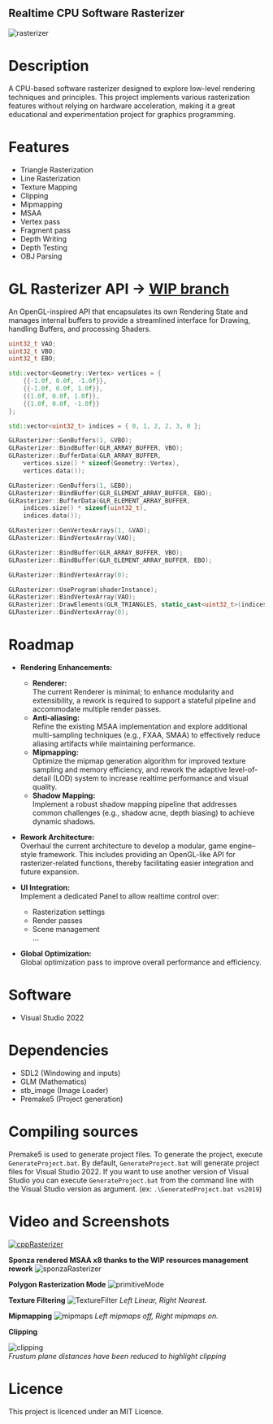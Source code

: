 ## Realtime CPU Software Rasterizer

![rasterizer](https://github.com/user-attachments/assets/5e4d9c2a-f825-4428-9464-f95a6d26f1dc)

# Description
A CPU-based software rasterizer designed to explore low-level rendering techniques and principles. This project implements various rasterization features without relying on hardware acceleration, making it a great educational and experimentation project for graphics programming.

# Features
- Triangle Rasterization
- Line Rasterization
- Texture Mapping
- Clipping
- Mipmapping
- MSAA
- Vertex pass
- Fragment pass
- Depth Writing
- Depth Testing
- OBJ Parsing

# GL Rasterizer API -> [WIP branch](https://github.com/maxbrundev/Rasterizer/tree/rework/gl_rasterizer_api)
An OpenGL-inspired API that encapsulates its own Rendering State and manages internal buffers to provide a streamlined interface for Drawing, handling Buffers, and processing Shaders.
```cpp
uint32_t VAO;
uint32_t VBO;
uint32_t EBO;

std::vector<Geometry::Vertex> vertices = {
	{{-1.0f, 0.0f, -1.0f}},
	{{-1.0f, 0.0f, 1.0f}},
	{{1.0f, 0.0f, 1.0f}},
	{{1.0f, 0.0f, -1.0f}}
};

std::vector<uint32_t> indices = { 0, 1, 2, 2, 3, 0 };

GLRasterizer::GenBuffers(1, &VBO);
GLRasterizer::BindBuffer(GLR_ARRAY_BUFFER, VBO);
GLRasterizer::BufferData(GLR_ARRAY_BUFFER,
	vertices.size() * sizeof(Geometry::Vertex),
	vertices.data());

GLRasterizer::GenBuffers(1, &EBO);
GLRasterizer::BindBuffer(GLR_ELEMENT_ARRAY_BUFFER, EBO);
GLRasterizer::BufferData(GLR_ELEMENT_ARRAY_BUFFER,
	indices.size() * sizeof(uint32_t),
	indices.data());

GLRasterizer::GenVertexArrays(1, &VAO);
GLRasterizer::BindVertexArray(VAO);

GLRasterizer::BindBuffer(GLR_ARRAY_BUFFER, VBO);
GLRasterizer::BindBuffer(GLR_ELEMENT_ARRAY_BUFFER, EBO);

GLRasterizer::BindVertexArray(0);

GLRasterizer::UseProgram(shaderInstance);
GLRasterizer::BindVertexArray(VAO);
GLRasterizer::DrawElements(GLR_TRIANGLES, static_cast<uint32_t>(indices.size()));
GLRasterizer::BindVertexArray(0);
```

# Roadmap
- **Rendering Enhancements:**  
  - **Renderer:**  
    The current Renderer is minimal; to enhance modularity and extensibility, a rework is required to support a stateful pipeline and accommodate multiple render passes.
  - **Anti-aliasing:**  
    Refine the existing MSAA implementation and explore additional multi-sampling techniques (e.g., FXAA, SMAA) to effectively reduce aliasing artifacts while maintaining performance.
  - **Mipmapping:**  
    Optimize the mipmap generation algorithm for improved texture sampling and memory efficiency, and rework the adaptive level-of-detail (LOD) system to increase realtime performance and visual quality.
  - **Shadow Mapping:**  
    Implement a robust shadow mapping pipeline that addresses common challenges (e.g., shadow acne, depth biasing) to achieve dynamic shadows.

- **Rework Architecture:**  
  Overhaul the current architecture to develop a modular, game engine–style framework. This includes providing an OpenGL-like API for rasterizer-related functions, thereby facilitating easier integration and future expansion.

- **UI Integration:**  
  Implement a dedicated Panel to allow realtime control over:
  - Rasterization settings
  - Render passes
  - Scene management  
  ...

- **Global Optimization:**  
Global optimization pass to improve overall performance and efficiency.

# Software
- Visual Studio 2022

# Dependencies
- SDL2 (Windowing and inputs)
- GLM (Mathematics)
- stb_image (Image Loader)
- Premake5 (Project generation)

# Compiling sources
Premake5 is used to generate project files.
To generate the project, execute `GenerateProject.bat`. By default, `GenerateProject.bat` will generate project files for Visual Studio 2022. If you want to use another version of Visual Studio you can execute `GenerateProject.bat` from the command line with the Visual Studio version as argument. (ex: `.\GeneratedProject.bat vs2019`)

# Video and Screenshots
[![cppRasterizer](https://img.youtube.com/vi/UjUxgVGn0rU/0.jpg)](https://www.youtube.com/watch?v=UjUxgVGn0rU)

**Sponza rendered MSAA x8 thanks to the WIP resources management rework**
![sponzaRasterizer](https://github.com/user-attachments/assets/d1ae94e0-54eb-4235-b38d-67464a4f21f3)

**Polygon Rasterization Mode**
![primitiveMode](https://github.com/user-attachments/assets/d3d75daa-4ea8-4e84-9cc6-651b9d64f77f)

**Texture Filtering**
![TextureFilter](https://github.com/maxbrundev/Rasterizer/assets/32653095/b9a5a633-657d-4205-8575-53fdfb76b4b3)
*Left Linear, Right Nearest.*

**Mipmapping**
![mipmaps](https://github.com/maxbrundev/Rasterizer/assets/32653095/2aae379f-106f-4db3-85b7-4c7882392c71)
*Left mipmaps off, Right mipmaps on.*

**Clipping**

![clipping](https://github.com/user-attachments/assets/b2ac8825-3ba7-47fa-930d-39986438a02c)  
*Frustum plane distances have been reduced to highlight clipping*

# Licence
This project is licenced under an MIT Licence.
